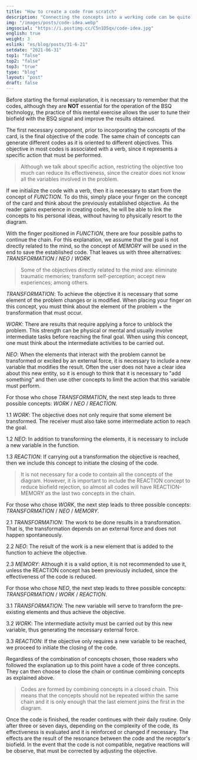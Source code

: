 ```yaml
---
title: "How to create a code from scratch"
description: "Connecting the concepts into a working code can be quite tricky, but don't worry. This guide will help you understand the logic steps behind building a code."
img: "/images/posts/code-idea.webp"
imgsocial: "https://i.postimg.cc/C5n1D5qx/code-idea.jpg"
english: true
weight: 3
eslink: "es/blog/posts/31-6-21"
setdate: "2021-06-31"
top1: "false"
top2: "false"
top3: "true"
type: "blog"
layout: "post"
draft: false
---
```


Before starting the formal explanation, it is necessary to remember that the codes, although they are **NOT** essential for the operation of the BSQ technology, the practice of this mental exercise allows the user to tune their biofield with the BSQ signal and improve the results obtained.

The first necessary component, prior to incorporating the concepts of the card, is the final objective of the code. The same chain of concepts can generate different codes as it is oriented to different objectives. This objective in most codes is associated with a verb, since it represents a specific action that must be performed.

>Although we talk about specific action, restricting the objective too much can reduce its effectiveness, since the creator does not know all the variables involved in the problem.

If we initialize the code with a verb, then it is necessary to start from the concept of *FUNCTION*. To do this, simply place your finger on the concept of the card and think about the previously established objective. As the reader gains experience in creating codes, he will be able to link the concepts to his personal ideas, without having to physically resort to the diagram.

With the finger positioned in *FUNCTION*, there are four possible paths to continue the chain. For this explanation, we assume that the goal is not directly related to the mind, so the concept of *MEMORY* will be used in the end to save the established code. That leaves us with three alternatives: *TRANSFORMATION* / *NEO* / *WORK*

>Some of the objectives directly related to the mind are: eliminate traumatic memories; transform self-perception; accept new experiences; among others.

*TRANSFORMATION*: To achieve the objective it is necessary that some element of the problem changes or is modified. When placing your finger on this concept, you must think about the element of the problem + the transformation that must occur.

*WORK*: There are results that require applying a force to unblock the problem. This strength can be physical or mental and usually involve intermediate tasks before reaching the final goal. When using this concept, one must think about the intermediate activities to be carried out.

*NEO*: When the elements that interact with the problem cannot be transformed or excited by an external force, it is necessary to include a new variable that modifies the result. Often the user does not have a clear idea about this new entity, so it is enough to think that it is necessary to "add something" and then use other concepts to limit the action that this variable must perform.


For those who chose *TRANSFORMATION*, the next step leads to three possible concepts: *WORK* / *NEO* / *REACTION*.

1.1 *WORK*: The objective does not only require that some element be transformed. The receiver must also take some intermediate action to reach the goal.

1.2 *NEO*: In addition to transforming the elements, it is necessary to include a new variable in the function.

1.3 *REACTION*: If carrying out a transformation the objective is reached, then we include this concept to initiate the closing of the code.


>It is not necessary for a code to contain all the concepts of the diagram. However, it is important to include the REACTION concept to reduce biofield rejection, so almost all codes will have REACTION-MEMORY as the last two concepts in the chain.


For those who chose *WORK*, the next step leads to three possible concepts: *TRANSFORMATION* / *NEO* / *MEMORY*.

2.1 *TRANSFORMATION*: The work to be done results in a transformation. That is, the transformation depends on an external force and does not happen spontaneously.

2.2 *NEO*: The result of the work is a new element that is added to the function to achieve the objective.

2.3 *MEMORY*: Although it is a valid option, it is not recommended to use it, unless the REACTION concept has been previously included, since the effectiveness of the code is reduced.


For those who chose *NEO*, the next step leads to three possible concepts: *TRANSFORMATION* / *WORK* / *REACTION*.

3.1 *TRANSFORMATION*: The new variable will serve to transform the pre-existing elements and thus achieve the objective.

3.2 *WORK*: The intermediate activity must be carried out by this new variable, thus generating the necessary external force.

3.3 *REACTION*: If the objective only requires a new variable to be reached, we proceed to initiate the closing of the code.


Regardless of the combination of concepts chosen, those readers who followed the explanation up to this point have a code of three concepts. They can then choose to close the chain or continue combining concepts as explained above.

>Codes are formed by combining concepts in a closed chain. This means that the concepts should not be repeated within the same chain and it is only enough that the last element joins the first in the diagram.

Once the code is finished, the reader continues with their daily routine. Only after three or seven days, depending on the complexity of the code, its effectiveness is evaluated and it is reinforced or changed if necessary. The effects are the result of the resonance between the code and the receptor's biofield. In the event that the code is not compatible, negative reactions will be observe, that must be corrected by adjusting the objective.
